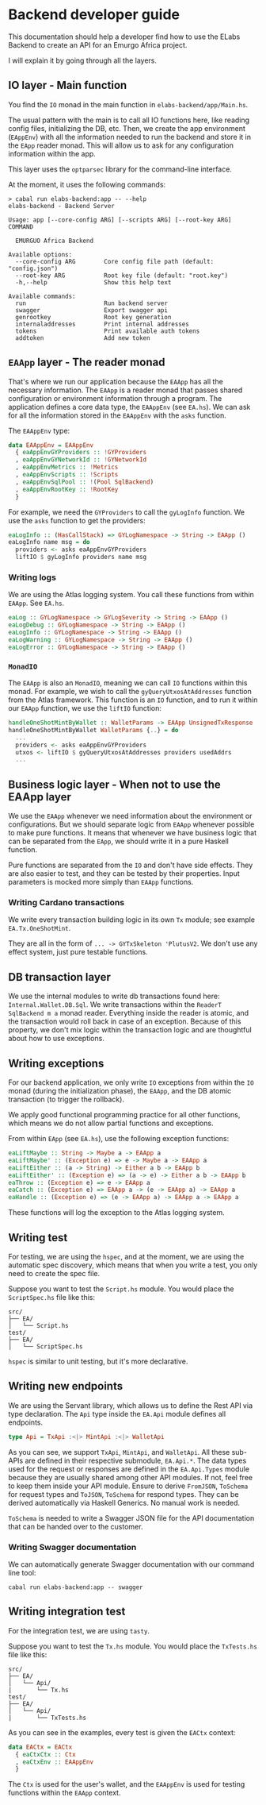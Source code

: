 # Backend developer guide

This documentation should help a developer find how to use the ELabs Backend to create an API for an Emurgo Africa project.

I will explain it by going through all the layers.


## IO layer - Main function
You find the `IO` monad in the main function in `elabs-backend/app/Main.hs`.

The usual pattern with the main is to call all IO functions here, like reading config files, initializing the DB, etc. Then, we create the app environment (`EAppEnv`) with all the information needed to run the backend and store it in the `EApp` reader monad.
This will allow us to ask for any configuration information within the app.

This layer uses the `optparsec` library for the command-line interface.

At the moment, it uses the following commands:

```
> cabal run elabs-backend:app -- --help
elabs-backend - Backend Server

Usage: app [--core-config ARG] [--scripts ARG] [--root-key ARG] COMMAND

  EMURGUO Africa Backend

Available options:
  --core-config ARG        Core config file path (default: "config.json")
  --root-key ARG           Root key file (default: "root.key")
  -h,--help                Show this help text

Available commands:
  run                      Run backend server
  swagger                  Export swagger api
  genrootkey               Root key generation
  internaladdresses        Print internal addresses
  tokens                   Print available auth tokens
  addtoken                 Add new token
```

## `EAApp` layer - The reader monad
That's where we run our application because the `EAApp` has all the necessary information.
The `EAApp` is a reader monad that passes shared configuration or environment information through a program.
The application defines a core data type, the `EAAppEnv` (see `EA.hs`).
We can ask for all the information stored in the `EAAppEnv` with the `asks` function.

The `EAAppEnv` type:
```haskell
data EAAppEnv = EAAppEnv
  { eaAppEnvGYProviders :: !GYProviders
  , eaAppEnvGYNetworkId :: !GYNetworkId
  , eaAppEnvMetrics :: !Metrics
  , eaAppEnvScripts :: !Scripts
  , eaAppEnvSqlPool :: !(Pool SqlBackend)
  , eaAppEnvRootKey :: !RootKey
  }
```

For example, we need the `GYProviders` to call the `gyLogInfo` function. We use the `asks` function to get the providers:

```haskell
eaLogInfo :: (HasCallStack) => GYLogNamespace -> String -> EAApp ()
eaLogInfo name msg = do
  providers <- asks eaAppEnvGYProviders
  liftIO $ gyLogInfo providers name msg
```

### Writing logs

We are using the Atlas logging system. You call these functions from within `EAApp`. See `EA.hs`.

```haskell
eaLog :: GYLogNamespace -> GYLogSeverity -> String -> EAApp ()
eaLogDebug :: GYLogNamespace -> String -> EAApp ()
eaLogInfo :: GYLogNamespace -> String -> EAApp ()
eaLogWarning :: GYLogNamespace -> String -> EAApp ()
eaLogError :: GYLogNamespace -> String -> EAApp ()
```

### `MonadIO`
The `EAApp` is also an `MonadIO`, meaning we can call `IO` functions within this monad. For example, we wish to call the `gyQueryUtxosAtAddresses` function from the Atlas framework.
This function is an `IO` function, and to run it within our `EAApp` function, we use the `liftIO` function:

```haskell
handleOneShotMintByWallet :: WalletParams -> EAApp UnsignedTxResponse
handleOneShotMintByWallet WalletParams {..} = do
  ...
  providers <- asks eaAppEnvGYProviders
  utxos <- liftIO $ gyQueryUtxosAtAddresses providers usedAddrs
  ...
```

## Business logic layer - When not to use the EAApp layer
We use the `EAApp` whenever we need information about the environment or configurations.
But we should separate logic from `EAApp` whenever possible to make pure functions.
It means that whenever we have business logic that can be separated from the `EApp`, we should write it in a pure Haskell function.

Pure functions are separated from the `IO` and don't have side effects. They are also easier to test, and they can be tested by their properties. Input parameters is mocked more simply than `EAApp` functions.

### Writing Cardano transactions
We write every transaction building logic in its own `Tx` module; see example `EA.Tx.OneShotMint`.

They are all in the form of `... -> GYTxSkeleton 'PlutusV2`. We don't use any effect system, just pure testable functions.

## DB transaction layer

We use the internal modules to write db transactions found here: `Internal.Wallet.DB.Sql`.
We write transactions within the `ReaderT SqlBackend m a` monad reader. Everything inside the reader is atomic, and the transaction would roll back in case of an exception.
Because of this property, we don't mix logic within the transaction logic and are thoughtful about how to use exceptions.

## Writing exceptions

For our backend application, we only write `IO` exceptions from within the `IO` monad (during the initialization phase), the `EAApp`, and the DB atomic transaction (to trigger the rollback).

We apply good functional programming practice for all other functions, which means we do not allow partial functions and exceptions.

From within `EApp` (see `EA.hs`), use the following exception functions:
```haskell
eaLiftMaybe :: String -> Maybe a -> EAApp a
eaLiftMaybe' :: (Exception e) => e -> Maybe a -> EAApp a
eaLiftEither :: (a -> String) -> Either a b -> EAApp b
eaLiftEither' :: (Exception e) => (a -> e) -> Either a b -> EAApp b
eaThrow :: (Exception e) => e -> EAApp a
eaCatch :: (Exception e) => EAApp a -> (e -> EAApp a) -> EAApp a
eaHandle :: (Exception e) => (e -> EAApp a) -> EAApp a -> EAApp a
```

These functions will log the exception to the Atlas logging system.

## Writing test
For testing, we are using the `hspec`, and at the moment, we are using the automatic spec discovery, which means that when you write a test, you only need to create the spec file.

Suppose you want to test the `Script.hs` module. You would place the `ScriptSpec.hs` file like this:

```
src/
├── EA/
│   └── Script.hs
test/
├── EA/
│   └── ScriptSpec.hs
```

`hspec` is similar to unit testing, but it's more declarative.

## Writing new endpoints

We are using the Servant library, which allows us to define the Rest API via type declaration.
The `Api` type inside the `EA.Api` module defines all endpoints.

```haskell
type Api = TxApi :<|> MintApi :<|> WalletApi
```

As you can see, we support `TxApi`, `MintApi`, and `WalletApi`. All these sub-APIs are defined in their respective submodule, `EA.Api.*`.
The data types used for the request or responses are defined in the `EA.Api.Types` module because they are usually shared among other API modules. If not, feel free to keep them inside your API module. Ensure to derive `FromJSON`, `ToSchema` for request types and `ToJSON`, `ToSchema` for respond types.
They can be derived automatically via Haskell Generics. No manual work is needed.

`ToSchema` is needed to write a Swagger JSON file for the API documentation that can be handed over to the customer.

### Writing Swagger documentation
We can automatically generate Swagger documentation with our command line tool:

```
cabal run elabs-backend:app -- swagger
```

## Writing integration test

For the integration test, we are using `tasty`.

Suppose you want to test the `Tx.hs` module. You would place the `TxTests.hs` file like this:

```
src/
├── EA/
│   └── Api/
|       └── Tx.hs
test/
├── EA/
│   └── Api/
|       └── TxTests.hs
```

As you can see in the examples, every test is given the `EACtx` context:

```haskell
data EACtx = EACtx
  { eaCtxCtx :: Ctx
  , eaCtxEnv :: EAAppEnv
  }
```


The `Ctx` is used for the user's wallet, and the `EAAppEnv` is used for testing functions within the `EAApp` context.